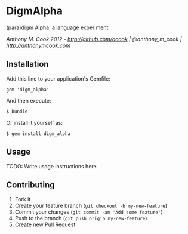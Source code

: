 DigmAlpha
=========

(para)digm Alpha: a language experiment

*Anthony M. Cook 2012 - http://github.com/acook | @anthony_m_cook | http://anthonymcook.com*

Installation
------------

Add this line to your application's Gemfile:

    gem 'digm_alpha'

And then execute:

    $ bundle

Or install it yourself as:

    $ gem install digm_alpha

Usage
-----

TODO: Write usage instructions here

Contributing
------------

1. Fork it
2. Create your feature branch (`git checkout -b my-new-feature`)
3. Commit your changes (`git commit -am 'Add some feature'`)
4. Push to the branch (`git push origin my-new-feature`)
5. Create new Pull Request
